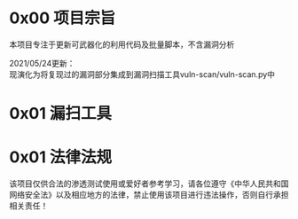 # 0x00 项目宗旨
本项目专注于更新可武器化的利用代码及批量脚本，不含漏洞分析

2021/05/24更新：  
现演化为将复现过的漏洞部分集成到漏洞扫描工具vuln-scan/vuln-scan.py中

# 0x01 漏扫工具


# 0x01 法律法规
该项目仅供合法的渗透测试使用或爱好者参考学习，请各位遵守《中华人民共和国网络安全法》以及相应地方的法律，禁止使用该项目进行违法操作，否则自行承担相关责任！

